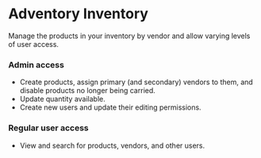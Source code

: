 # Adventory Inventory

Manage the products in your inventory by vendor and allow varying levels of user access.

### Admin access
- Create products, assign primary (and secondary) vendors to them, and disable products no longer being carried.
- Update quantity available.
- Create new users and update their editing permissions.

### Regular user access
- View and search for products, vendors, and other users.
